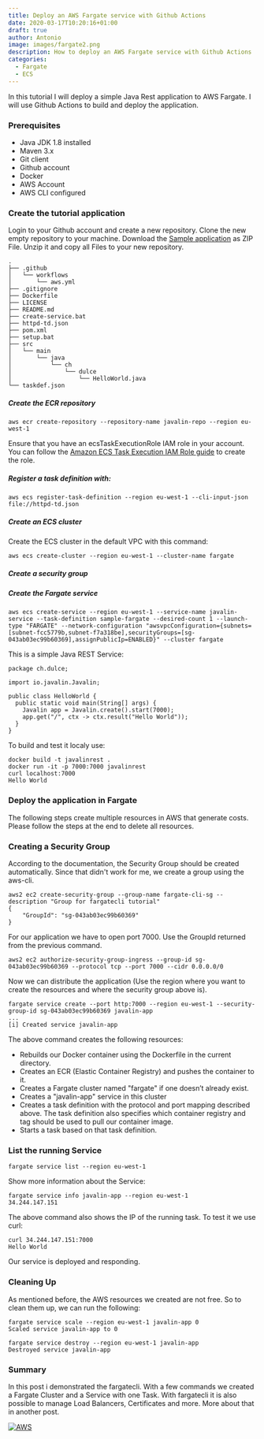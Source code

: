 ```yaml
---
title: Deploy an AWS Fargate service with Github Actions
date: 2020-03-17T10:20:16+01:00
draft: true
author: Antonio
image: images/fargate2.png
description: How to deploy an AWS Fargate service with Github Actions
categories: 
  - Fargate
  - ECS
---
```


In this tutorial I will deploy a simple Java Rest application to AWS Fargate. I will use Github Actions to build and deploy the application.


### Prerequisites
* Java JDK 1.8 installed
* Maven 3.x
* Git client
* Github account
* Docker
* AWS Account
* AWS CLI configured

### Create the tutorial application
Login to your Github account and create a new repository. Clone the new empty repository to your machine. Download the [Sample application](https://github.com/rmortale/javalin-rest/tree/tutorial) as ZIP File. Unzip it and copy all Files to your new repository.

    .
    ├── .github
    │   └── workflows
    │       └── aws.yml
    ├── .gitignore
    ├── Dockerfile
    ├── LICENSE
    ├── README.md
    ├── create-service.bat
    ├── httpd-td.json
    ├── pom.xml
    ├── setup.bat
    ├── src
    │   └── main
    │       └── java
    │           └── ch
    │               └── dulce
    │                   └── HelloWorld.java
    └── taskdef.json
    
##### Create the ECR repository
    aws ecr create-repository --repository-name javalin-repo --region eu-west-1

Ensure that you have an ecsTaskExecutionRole IAM role in your account. You can follow the [Amazon ECS Task Execution IAM Role guide](https://docs.aws.amazon.com/AmazonECS/latest/developerguide/task_execution_IAM_role.html) to create the role.

##### Register a task definition with:
    aws ecs register-task-definition --region eu-west-1 --cli-input-json file://httpd-td.json

##### Create an ECS cluster
Create the ECS cluster in the default VPC with this command:

    aws ecs create-cluster --region eu-west-1 --cluster-name fargate

##### Create a security group

##### Create the Fargate service
    aws ecs create-service --region eu-west-1 --service-name javalin-service --task-definition sample-fargate --desired-count 1 --launch-type "FARGATE" --network-configuration "awsvpcConfiguration={subnets=[subnet-fcc5779b,subnet-f7a318be],securityGroups=[sg-043ab03ec99b60369],assignPublicIp=ENABLED}" --cluster fargate

This is a simple Java REST Service:

    package ch.dulce;

    import io.javalin.Javalin;

    public class HelloWorld {
      public static void main(String[] args) {
        Javalin app = Javalin.create().start(7000);
        app.get("/", ctx -> ctx.result("Hello World"));
      }
    }

To build and test it localy use:

    docker build -t javalinrest .
    docker run -it -p 7000:7000 javalinrest
    curl localhost:7000
    Hello World

### Deploy the application in Fargate
The following steps create multiple resources in AWS that generate costs. Please follow the steps at the end to delete all resources.

### Creating a Security Group
According to the documentation, the Security Group should be created automatically. Since that didn't work for me, we create a group using the aws-cli.

    aws2 ec2 create-security-group --group-name fargate-cli-sg --description "Group for fargatecli tutorial"
    {
        "GroupId": "sg-043ab03ec99b60369"
    }

For our application we have to open port 7000. Use the GroupId returned from the previous command.

    aws2 ec2 authorize-security-group-ingress --group-id sg-043ab03ec99b60369 --protocol tcp --port 7000 --cidr 0.0.0.0/0

Now we can distribute the application (Use the region where you want to create the resources and where the security group above is).

    fargate service create --port http:7000 --region eu-west-1 --security-group-id sg-043ab03ec99b60369 javalin-app
    ...
    [i] Created service javalin-app

The above command creates the following resources:
* Rebuilds our Docker container using the Dockerfile in the current directory.
* Creates an ECR (Elastic Container Registry) and pushes the container to it.
* Creates a Fargate cluster named "fargate" if one doesn’t already exist.
* Creates a "javalin-app" service in this cluster
* Creates a task definition with the protocol and port mapping described above. The task definition also specifies which container registry and tag should be used to pull our container image.
* Starts a task based on that task definition.

### List the running Service

    fargate service list --region eu-west-1

Show more information about the Service:

    fargate service info javalin-app --region eu-west-1
    34.244.147.151

The above command also shows the IP of the running task. To test it we use curl:

    curl 34.244.147.151:7000
    Hello World

Our service is deployed and responding.

### Cleaning Up
As mentioned before, the AWS resources we created are not free. So to clean them up, we can run the following:

    fargate service scale --region eu-west-1 javalin-app 0
    Scaled service javalin-app to 0

    fargate service destroy --region eu-west-1 javalin-app
    Destroyed service javalin-app

### Summary
In this post i demonstrated the fargatecli. With a few commands we created a Fargate Cluster and a Service with one Task. With fargatecli it is also possible to manage Load Balancers, Certificates and more. More about that in another post.


[![AWS](https://static.shareasale.com/image/43514/468X6010.jpg)](https://shareasale.com/r.cfm?b=1373702&amp;u=2310472&amp;m=43514&amp;urllink=&amp;afftrack=)


